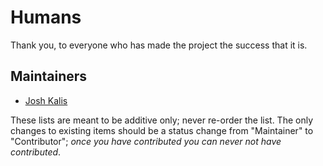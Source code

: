 # Humans

Thank you, to everyone who has made the project the success that it is.

<!--
## Contributors

  -
-->

## Maintainers

  - [Josh Kalis](https://github.com/kalisjoshua)

These lists are meant to be additive only; never re-order the list. The only
changes to existing items should be a status change from "Maintainer" to
"Contributor"; *once you have contributed you can never not have contributed*.

